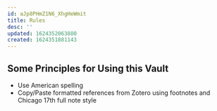 ```yaml
---
id: aJp8PHmZ1N6_XhgHeWmit
title: Rules
desc: ''
updated: 1624352063880
created: 1624351881143
---
```



## Some Principles for Using this Vault

- Use American spelling
- Copy/Paste formatted references from Zotero using footnotes and Chicago 17th full note style
